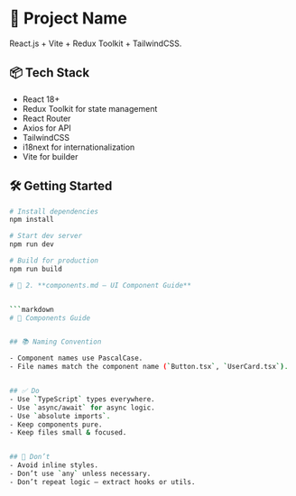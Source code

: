# 🚀 Project Name

React.js + Vite + Redux Toolkit + TailwindCSS.


## 📦 Tech Stack

- React 18+
- Redux Toolkit for state management
- React Router
- Axios for API
- TailwindCSS
- i18next for internationalization
- Vite for builder


## 🛠️ Getting Started

```bash
# Install dependencies
npm install

# Start dev server
npm run dev

# Build for production
npm run build

# 🧩 2. **components.md – UI Component Guide**


```markdown
# 🧩 Components Guide


## 📚 Naming Convention

- Component names use PascalCase.
- File names match the component name (`Button.tsx`, `UserCard.tsx`).


## ✅ Do
- Use `TypeScript` types everywhere.
- Use `async/await` for async logic.
- Use `absolute imports`.
- Keep components pure.
- Keep files small & focused.


## 🚫 Don’t
- Avoid inline styles.
- Don’t use `any` unless necessary.
- Don’t repeat logic – extract hooks or utils.